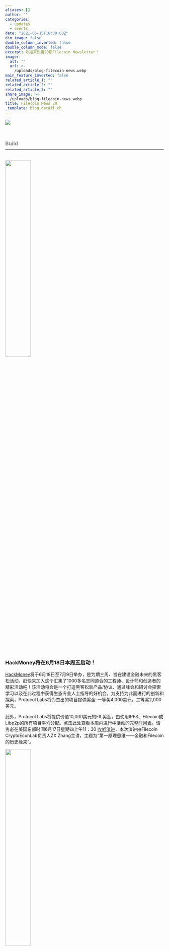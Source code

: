 ```yaml
---
aliases: []
author: ""
categories:
  - updates
  - events
date: "2021-06-15T16:00:00Z"
dim_image: false
double_column_inverted: false
double_column_mode: false
excerpt: 欢迎来到第20期Filecoin Newsletter！
image:
  alt: ""
  url: >-
    /uploads/blog-filecoin-news.webp
main_feature_inverted: false
related_article_1: ""
related_article_2: ""
related_article_3: ""
share_image: >-
  /uploads/blog-filecoin-news.webp
title: Filecoin News 20
_template: blog_detail_ch
---
```


![](/uploads/filecoin-news-20.webp)

<h3 style="margin:3em 0 2em 0;padding-bottom:.5em;color:#888888;border-bottom: 2px solid #808080;"><b>Build</b></h3>

<a href="https://defi.ethglobal.co"><img src="/uploads/hack-money-header.webp" style="width:40%;margin-left:0%"></a>

### **HackMoney将在6月18日本周五启动！**

[HackMoney](https://defi.ethglobal.co)将于6月18日至7月9日举办，是为期三周、旨在建设金融未来的黑客松活动。赶快来加入这个汇集了1000多名志同道合的工程师、设计师和创造者的精彩活动吧！该活动将会是一个打造黑客松新产品/协议、通过峰会和研讨会探索学习以及在此过程中获得生态专业人士指导的好机会。为支持为此而进行的创新和探索，Protocol Labs将为杰出的项目提供奖金-一等奖4,000美元，二等奖2,000美元。

此外，Protocol Labs将提供价值10,000美元的FIL奖金，由使用IPFS、Filecoin或Libp2p的所有项目平均分配。点击此处查看本周内进行中活动的完整[时间表](https://defi.ethglobal.co)。请务必在美国东部时间6月17日星期四上午11：30 [收听演讲](https://www.youtube.com/watch?v=alOkQmxKpY0)，本次演讲由Filecoin CryptoEconLab负责人ZX Zhang主讲，主题为“第一原理思维——金融和Filecoin的历史缘来”。

<a href="https://blog.ipfs.tech/2021-06-08-web3-weekend/"><img src="/uploads/web3weekend.webp" style="width:40%;margin-left:0%"></a>

### **回顾Web3 周末**

还有能比周末黑客松更好的潜心研究Web3的方式吗？ETHGlobal的小伙伴们也表示赞同，所以我们在5月的最后一个周末加入了他们的Web3周末。

这个为期三天的活动以一整天的峰会拉开帷幕，汇集了来自整个生态系统的专家和引导者，旨在鼓励和激励建设者去挑战去中心化技术的更多可能性。本次活动我们提供了价值20,000美元的Filecoin (FIL)奖金池，在Web3 Weekend期间平均分配给所有基于或使用IPFS和Filecoin的作品。任何使用生态系统工具（如Textile、Pinata、Fleek、Ceramic、Fission和Livepeer等）构建的项目都获得了奖金—总计有超过65个决赛选手！[点击查看此博客](https://blog.ipfs.tech/2021-06-08-web3-weekend/) 全面回顾本次活动的挑战和决赛选手，另外还有Protocol Labs的演讲和研讨会。

<h3 style="margin:3em 0 2em 0;padding-bottom:.5em;color:#888888;border-bottom: 2px solid #808080;"><b>Store</b></h3>

<a href="https://filecoin.io/blog/posts/starling-lab-establishing-trust-for-humanity-s-data/"><img src="/uploads/starling-fil-news-art.webp" style="width:40%;margin-left:0%"></a>

### **Starling Lab:为人类数据建立信任**

Starling Lab正式启动，致力于继续建立必要的Starling框架，为人类最重要的数字信息赋予了信任。在与南加州大学Shoah基金会和斯坦福大学的合作中，Starling Lab正在部署技术和技巧集，使去中心化互联网成为一个可行的社会影响平台。在Protocol Labs和为分布式网络而设的Filecoin基金会最初承诺的200万美元资金支持下，Starling Lab是全世界首个致力于使用去中心化工具强化人类权益的中心。

Starling Lab解决方案的核心是Starling框架，这是一套建立在IPFS和Filecoin上的开源原型、最佳实践和案例研究，其主要目的是为了减少数字媒体中的信息不确定性。Starling框架建立在捕捉、存储和验证信息以保护其完整性的基本需求之上。点击此处阅读更多关于
[Starling Lab](https://filecoin.io/blog/posts/starling-lab-establishing-trust-for-humanity-s-data/)相关信息。

<h3 style="margin:3em 0 2em 0;padding-bottom:.5em;color:#888888;border-bottom: 2px solid #808080;"><b>Mine</b></h3>

<a href="https://blog.ipfs.tech/2021-06-03-ipfs-filecoin-content-persistence/"><img src="/uploads/ipfs-fil-blog-persistence-art-1.webp" style="width:40%;margin-left:0%"></a>

### **IPFS、Filecoin和内容持久性**

互联网的内容可持续性面临两个基本问题：寻址和持久性。_寻址_ 是指互联网用户可以找到他们在网上寻找的内容的方式。如今的网络倾向于位置寻址，或通过定位来找到内容，而不是内容寻址。内容寻址可以让网络参与者始终确信其内容不会随着时间推移而改变，且没有明确的改变记录。_持久性_ 是指网络参与者能够永久地持续访问其内容而不必担心内容消失或者因任何原因变得不可用。[请阅览近期博文了解更多信息](https://blog.ipfs.tech/2021-06-03-ipfs-filecoin-content-persistence/)。

<h3 style="margin:3em 0 2em 0;padding-bottom:.5em;color:#888888;border-bottom: 2px solid #808080;"><b>Mine</b></h3>

<a href="https://filecoin-community.typeform.com/to/yTMkOLg8"><img src="/uploads/survey-icon.webp" style="width:20%;margin-left:0%"></a>

### **Mining Energy问卷调查**

呼唤所有的Filecoin小伙伴-我们需要社区成员来协助完成[Filecoin Mining Energy问卷](https://filecoin-community.typeform.com/to/yTMkOLg8)，请来参与我们的 [简短调查](https://filecoin-community.typeform.com/to/yTMkOLg8)，帮助我们改善生态方案和完善社区支持-我们将非常感谢您的意见或建议。感谢您一直以来为助力社区成长做出的贡献。

<h3 style="margin:3em 0 2em 0;padding-bottom:.5em;color:#888888;border-bottom: 2px solid #808080;"><b>Updates</b></h3>

<a href="https://outlierventures.podbean.com/e/the-new-data-economy-with-juan-benet-of-protocol-labs/"><img src="/uploads/founders-of-web3-podcast.webp" style="width:30%;margin-left:0%"></a>

### **Web 3的创始人们，由Juan Benet主讲**

今天在“Web3创始人”节目中，Protocol Labs的创始人兼首席执行官Juan Benet与Jamie Burke共同探讨了去中心化云未来、新数据经济、DeFi数据资产、IPFS和NFT去中心化存储以及与Outlier Ventures激动人心的新加速器合作。[**点击此处收听演讲**](https://outlierventures.podbean.com/e/the-new-data-economy-with-juan-benet-of-protocol-labs/)！

<a href="https://filscan.io/"><img src="/uploads/ipfs-force.webp" style="width:25%;margin-left:0%"></a>

### **IPFSForce团队最新信息**

[Filscan 2.0](https://filscan.io/)来了！2.0版本的改进之处包括可查看矿池排名、支持大额转账、（增加日/夜模式）、针对节点的综合表现进行更全面的数据分析，包括奖励和成本、整个网络中的排名以及FIL市场的趋势等。在长期计划中，Filscan将提供更多关于最大分布式存储网络的有价值数据，以服务于各种生态系统的参与者。

<a href="https://filecoin.io/blog/posts/filecoin-v13-hyperdrive-ama-1-recap/"><img src="/uploads/fil-blog-hyperdrive-4.webp" style="width:40%;margin-left:0%"></a>

### **HyperDrive AMA 1回顾**

自从[Filecoin v13 ‘HyperDrive’ 网络升级公告](https://github.com/filecoin-project/community/discussions/74#discussioncomment-707228)发布以来，Filecoin社区一直对本次升级将对整个网络有何种意义而感到好奇。6月8日，Filecoin举办了一次AMA，就网络升级、封装、新存储交易管理等25个问题进行了解答。

点击[此处](https://filecoin.io/blog/posts/filecoin-v13-hyperdrive-ama-1-recap/)查看Q&A环节的回答摘要。随着v13版HyperDrive网络升级即近，我们期待举办更多类似的会议，所以请在6月22日星期二下午6点（PT时间）加入我们的HyperDrive深度研究-更多细节即将披露。同时，请持续关注[Filecoin社区论坛](https://github.com/filecoin-project/community/discussions/74#discussioncomment-707228)、[Filecoin社区Slack](https://filecoin.io/slack)上的更新。还可以关注微信公众号（Filecoin-Official）和[Twitter](https://twitter.com/Filecoin)。

<h3 style="margin:3em 0 2em 0;padding-bottom:.5em;color:#888888;border-bottom: 2px solid #808080;"><b>Learn</b></h3>

<a href="https://networking.ifip.org/2021/"><img src="/uploads/fil-news-d12f-card.webp" style="width:40%;margin-left:0%"></a>

### **DI2F：用IPFS和Filecoin使互联网去中心化**

首届以研究为重点，以去中心化、IPFS和Filecoin为主题的研讨会来了！DI2F将于6月21日与IFIP Networking 2021同时举行，本次活动日程相当紧凑且振奋人心，安排了论文展示、演示、摘要、实践教程和特邀讲座。此次研讨会将重点关注协议和架构扩展、去中心化身份和Web 3.0服务。

研讨会的实践环节将引导观众开始学习IPFS基本知识，且一场为期三周的黑客松活动将在当天结束时拉开序幕，最终的决赛选手会获得超过1000美金的奖金。

研讨会将于6月21日下午13:00-18:30（UTC+3时间）启动。点击[**研讨会程序**](https://networking.ifip.org/2021/workshops/di2f-decentralising-the-internet-with-ipfs-and-filecoin.html)可查看日程，点击 [**此处注册**](https://networking.ifip.org/2021/)会议和研讨会。需注意，非作者学生可以免费参加，但仍需注册。

<a href="https://podcasts.apple.com/us/podcast/base-layer-episode-211-colin-evran-from-protocol-labs/id1445373535?i=1000524502274"><img src="/uploads/base-layer-podcast.webp" style="width:30%;margin-left:0%"></a>

### **Base Layer播客，由Colin Evran主讲**

上周，Filecoin生态负责人Colin Evran与David Nage一起参加了Base Layer播客，讨论分布式存储在Web3.0中的作用。 [请务必将其添加到您的收听列表中](https://podcasts.apple.com/us/podcast/base-layer-episode-211-colin-evran-from-protocol-labs/id1445373535?i=1000524502274)，以了解Filecoin、IPFS和更多信息！

<h3 style="margin:3em 0 2em 0;padding-bottom:.5em;color:#888888;border-bottom: 2px solid #808080;"><b>Community</b></h3>

<a href="https://www.youtube.com/watch?v=uG8RtJuFcqc"><img src="/uploads/slingshot-winners-3.webp" style="width:40%;margin-left:0%"></a>

### **Slingshot 2.3阶段回顾**

Slingshot 2.3阶段闭幕式于6月9日举行，此阶段是Slingshot竞赛至今最有成效的阶段之一。过去的2个月，Filecoin社区的一些成员参加了Slingshot竞赛 2.3阶段。25个团队通过300,000个存储交易将近9个PiB的数据存储至网络，并从165,000 FIL的奖池中获得了奖励！在正式阶段结束时（5月14日），13.4PiB的数据已通过Slingshot上传至Filecoin。点击[此处](https://www.youtube.com/watch?v=uG8RtJuFcqc)观看2.3阶段闭幕式记录，了解更多关于本阶段主要收获的相关信息，并听取参赛团队的发言。欲观看完整回顾，请查看此博文。

<a href="https://www.meetup.com/Filecoin-San-Francisco/events/dcqjfsycckbrb/"><img src="/uploads/fil-news-meetup-generic.webp" style="width:40%;margin-left:0%"></a>

### **加入七月社区线上见面会**

Filecoin社区聚会是结识Filecoin生态中工具和项目缔造者的好机会。如果错过了六月线上见面会，[**观看录播了解详情**](https://www.youtube.com/watch?v=I_0OvK04BQA&list=PL_0VrY55uV1-8SUcSq3bYUJCVVxcY-7-X)，本次见面会将会有PowerLoom、Secured Finance和Curio的演讲。请务必在北京时间7月13日下午1点加入我们的下一次虚拟见面会— [**点击此处注册**](https://www.meetup.com/Filecoin-San-Francisco/events/dcqjfsycckbrb/)!

<h3 style="margin:3em 0 2em 0;padding-bottom:.5em;color:#888888;border-bottom: 2px solid #808080;">&nbsp</h3>

### ✊ 加入我们

前往 [**GitHub上的Filecoin项目**](https://github.com/filecoin-project)，也别错过 [**社区资源**](https://github.com/filecoin-project/community)。可以通过 [**Filecoin Slack**](http://filecoin.io/slack)提问，在[**社区论坛**](https://discuss.filecoin.io/)中讨论问题和新想法。您也可以关注我们的微信公众号@Filecoin-Official或者[**在Twitter上关注@Filecoin**](https://twitter.com/Filecoin)告诉我们您的想法。
我们[**Filecoin博客**](https://filecoin.io/blog/)和[**YouTube 频道**](https://www.youtube.com/channel/UCPyYmtJYQwxM-EUyRUTp5DA)也有丰富的基础内容。如果仍然没有解决问题，可以回复此邮箱，我们会帮您找到答案。

